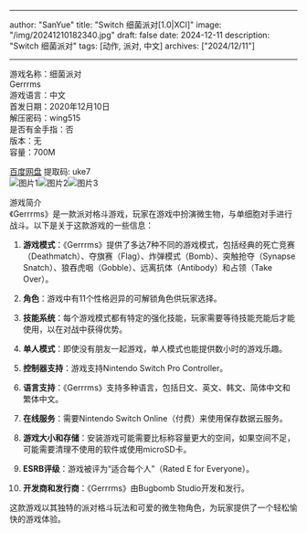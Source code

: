
---
author: "SanYue"
title: "Switch 细菌派对[1.0|XCI]"
image: "/img/20241210182340.jpg"
draft: false
date: 2024-12-11
description: "Switch 细菌派对"
tags: [动作, 派对, 中文]
archives: ["2024/12/11"]

---

游戏名称：细菌派对   
Gerrrms    
游戏语言：中文  
首发日期：2020年12月10日  
解压密码：wing515  
是否有金手指：否  
版本：无   
容量：700M

[百度网盘](https://pan.baidu.com/s/1rF4bnJAzIBYa2krQbe3h9Q) 提取码: uke7  
![图片1](/img/sc9ht6.jpg)![图片2](/img/sc9ht7.jpg)![图片3](/img/sc9ht3.jpg)  

游戏简介  
《Gerrrms》是一款派对格斗游戏，玩家在游戏中扮演微生物，与单细胞对手进行战斗。以下是关于这款游戏的一些信息：

1. **游戏模式**：《Gerrrms》提供了多达7种不同的游戏模式，包括经典的死亡竞赛（Deathmatch）、夺旗赛（Flag）、炸弹模式（Bomb）、突触抢夺（Synapse Snatch）、狼吞虎咽（Gobble）、远离抗体（Antibody）和占领（Take Over）。

2. **角色**：游戏中有11个性格迥异的可解锁角色供玩家选择。

3. **技能系统**：每个游戏模式都有特定的强化技能，玩家需要等待技能充能后才能使用，以在对战中获得优势。

4. **单人模式**：即使没有朋友一起游戏，单人模式也能提供数小时的游戏乐趣。

5. **控制器支持**：游戏支持Nintendo Switch Pro Controller。

6. **语言支持**：《Gerrrms》支持多种语言，包括日文、英文、韩文、简体中文和繁体中文。

7. **在线服务**：需要Nintendo Switch Online（付费）来使用保存数据云服务。

8. **游戏大小和存储**：安装游戏可能需要比标称容量更大的空间，如果空间不足，可能需要清理不使用的软件或使用microSD卡。

9. **ESRB评级**：游戏被评为“适合每个人”（Rated E for Everyone）。

10. **开发商和发行商**：《Gerrrms》由Bugbomb Studio开发和发行。

这款游戏以其独特的派对格斗玩法和可爱的微生物角色，为玩家提供了一个轻松愉快的游戏体验。

